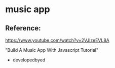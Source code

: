# music app

## Reference: 
https://www.youtube.com/watch?v=2VJlzeEVL8A

"Build A Music App With Javascript Tutorial"

- developedbyed